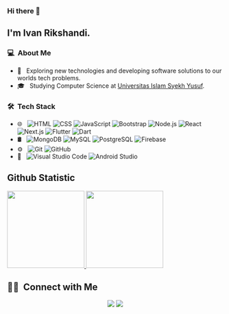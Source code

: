 ### Hi there 👋

## I'm Ivan Rikshandi.

### 💻 &nbsp;About Me 

- 🤔 &nbsp; Exploring new technologies and developing software solutions to our worlds tech problems.
- 🎓 &nbsp; Studying Computer Science at [Universitas Islam Syekh Yusuf](https://unis.ac.id/).

### 🛠 &nbsp;Tech Stack

- 🌐 &nbsp;
  ![HTML](https://img.shields.io/badge/-HTML-333333?style=flat&logo=HTML5)
  ![CSS](https://img.shields.io/badge/-CSS-333333?style=flat&logo=CSS3&logoColor=1572B6)
  ![JavaScript](https://img.shields.io/badge/-JavaScript-333333?style=flat&logo=javascript)
  ![Bootstrap](https://img.shields.io/badge/-Bootstrap-333333?style=flat&logo=bootstrap&logoColor=563D7C)
  ![Node.js](https://img.shields.io/badge/-Node.js-333333?style=flat&logo=node.js)
  ![React](https://img.shields.io/badge/-React-333333?style=flat&logo=react)
  ![Next.js](https://img.shields.io/badge/-Next.js-333333?style=flat&logo=next.js)
  ![Flutter](https://img.shields.io/badge/-Flutter-333333?style=flat&logo=flutter&logoColor=1572B6)
  ![Dart](https://img.shields.io/badge/-Dart-333333?style=flat&logo=dart&logoColor=1572B6)
- 🛢 &nbsp;
  ![MongoDB](https://img.shields.io/badge/-MongoDB-333333?style=flat&logo=mongodb)
  ![MySQL](https://img.shields.io/badge/-MySQL-333333?style=flat&logo=mysql)
  ![PostgreSQL](https://img.shields.io/badge/-PostgreSQL-333333?style=flat&logo=postgresql)
  ![Firebase](https://img.shields.io/badge/-FireBase-333333?style=flat&logo=firebase)
- ⚙️ &nbsp;
  ![Git](https://img.shields.io/badge/-Git-333333?style=flat&logo=git)
  ![GitHub](https://img.shields.io/badge/-GitHub-333333?style=flat&logo=github)
- 🔧 &nbsp;
  ![Visual Studio Code](https://img.shields.io/badge/-Visual%20Studio%20Code-333333?style=flat&logo=visual-studio-code&logoColor=007ACC)
  ![Android Studio](https://img.shields.io/badge/-Android%20Studio-333333?style=flat&logo=android-studio&logoColor=007ACC)

## Github Statistic
<p align="left">
<a href="https://github.com/IvanRikshandi">
  <img height="180em" src="https://github-readme-stats-eight-theta.vercel.app/api?username=IvanRikshandi&show_icons=true&theme=algolia&include_all_commits=true&count_private=false&layout=compact"/>
  <img height="180em" src="https://github-readme-stats-eight-theta.vercel.app/api/top-langs/?username=IvanRikshandi&layout=compact&theme=algolia"/>
</a>
</p>

##  🤝🏻 &nbsp;Connect with Me
<p align="center">
<a href="https://www.linkedin.com/in/ivan-rikshandi-495344194/"><img src="https://img.shields.io/badge/-Ivan%20Rikshandi-0077B5?style=flat-square&logo=Linkedin&logoColor=white"/></a>
<a href="mailto:rikshandii@gmail.com"><img src="https://img.shields.io/badge/-rikshandii@gmail.com-D14836?style=flat-square&logo=Gmail&logoColor=white"/></a>
